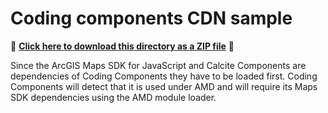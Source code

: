 # Coding components CDN sample

📁 **[Click here to download this directory as a ZIP file](https://github.com/Esri/jsapi-resources/blob/main/zips/coding-components-sample-cdn.zip)** 📁

Since the ArcGIS Maps SDK for JavaScript and Calcite Components are dependencies of Coding Components they have to be loaded first. Coding Components will detect that it is used under AMD and will require its Maps SDK dependencies using the AMD module loader.
